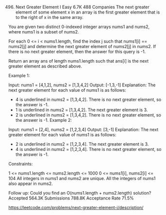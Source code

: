 496. Next Greater Element I
Easy
6.7K
488
Companies
The next greater element of some element x in an array is the first greater element that is to the right of x in the same array.

You are given two distinct 0-indexed integer arrays nums1 and nums2, where nums1 is a subset of nums2.

For each 0 <= i < nums1.length, find the index j such that nums1[i] == nums2[j] and determine the next greater element of nums2[j] in nums2. If there is no next greater element, then the answer for this query is -1.

Return an array ans of length nums1.length such that ans[i] is the next greater element as described above.

 

Example 1:

Input: nums1 = [4,1,2], nums2 = [1,3,4,2]
Output: [-1,3,-1]
Explanation: The next greater element for each value of nums1 is as follows:
- 4 is underlined in nums2 = [1,3,4,2]. There is no next greater element, so the answer is -1.
- 1 is underlined in nums2 = [1,3,4,2]. The next greater element is 3.
- 2 is underlined in nums2 = [1,3,4,2]. There is no next greater element, so the answer is -1.
Example 2:

Input: nums1 = [2,4], nums2 = [1,2,3,4]
Output: [3,-1]
Explanation: The next greater element for each value of nums1 is as follows:
- 2 is underlined in nums2 = [1,2,3,4]. The next greater element is 3.
- 4 is underlined in nums2 = [1,2,3,4]. There is no next greater element, so the answer is -1.
 

Constraints:

1 <= nums1.length <= nums2.length <= 1000
0 <= nums1[i], nums2[i] <= 104
All integers in nums1 and nums2 are unique.
All the integers of nums1 also appear in nums2.
 

Follow up: Could you find an O(nums1.length + nums2.length) solution?
Accepted
564.3K
Submissions
788.8K
Acceptance Rate
71.5%

https://leetcode.com/problems/next-greater-element-i/description/

